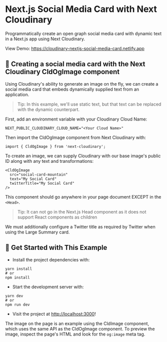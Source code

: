 # Next.js Social Media Card with Next Cloudinary

Programmatically create an open graph social media card with dynamic text in a Next.js app using Next Cloudinary.

View Demo: <https://cloudinary-nextjs-social-media-card.netlify.app>

## 🧰 Creating a social media card with the Next Cloudinary CldOgImage component

Using Cloudinary's ability to generate an image on the fly, we can create a social media card that embeds dynamically supplied text from an application.

> Tip: In this example, we'll use static text, but that text can be replaced with the dynamic counterpart.

First, add an environment variable with your Cloudinary Cloud Name:

```
NEXT_PUBLIC_CLOUDINARY_CLOUD_NAME="<Your Cloud Name>"
```

Then import the CldOgImage component from Next Cloudinary with:

```
import { CldOgImage } from 'next-cloudinary';
```

To create an image, we can supply Cloudinary with our base image's public ID along with any text and transformations:

```
<CldOgImage
  src="social-card-mountain"
  text="My Social Card"
  twitterTitle="My Social Card"
/>
```

This component should go anywhere in your page document EXCEPT in the `<Head>`.

> Tip: It can not go in the Next.js Head component as it does not support React components as children

We must additionally configure a Twitter title as required by Twitter when using the Large Summary card.

## 🚀 Get Started with This Example

* Install the project dependencies with:

```
yarn install
# or
npm install
```

* Start the development server with:

```
yarn dev
# or
npm run dev
```

* Visit the project at <http://localhost:3000>!

The image on the page is an example using the CldImage component, which uses the same API as the CldOgImage component. To preview the image, inspect the page's HTML and look for the `og:image` meta tag.